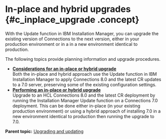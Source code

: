 # In-place and hybrid upgrades {#c_inplace_upgrade .concept}

With the Update function in IBM Installation Manager, you can upgrade the existing version of Connections to the next version, either in your production environment or in a in a new environment identical to production.

The following topics provide planning information and upgrade procedures.

-   **[Considerations for an in-place or hybrid upgrade](../migrate/c_inplace_upgrade_considerations.md)**  
 Both the in-place and hybrid approach use the Update function in IBM Installation Manager to apply Connections 8.0 and the latest CR updates to a 7.0 server, preserving some of the existing configuration settings.
-   **[Performing an in-place or hybrid upgrade](../migrate/t_upgrading_to_7.md)**  
 Upgrade to an HCL Connections 8.0 and the latest CR deployment by running the Installation Manager Update function on a Connections 7.0 deployment. This can be done either in-place \(in your existing production environment\) or using a hybrid approach of installing 7.0 in a new environment identical to production then running the upgrade to 7.0.
<!---   **[Updating databases](../migrate/t_update_databases-manual.md)**  
Update your HCL Connections 7.0 databases to version 8.0 CR3 in a WebSphere® Application Server and database environment.-->

**Parent topic:** [Upgrading and updating](../migrate/c_upgrade_migrate_overview.md)

